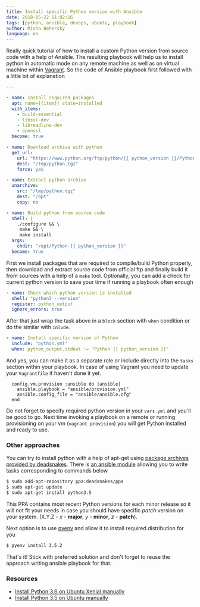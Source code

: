 ```yaml
---
title: Install specific Python version with Ansible
date: 2018-05-22 11:02:16
tags: [python, ansible, devops, ubuntu, playbook]
author: Misha Behersky
language: en
---
```


Really quick tutorial of how to install a custom Python version from source code with a help of Ansible.  The resulting playbook will help us to install python in automatic mode on any remote machine as well as on virtual machine within [Vagrant](https://www.vagrantup.com/). So the code of Ansible playbook first followed with a little bit of explanation

```yaml
---

- name: Install required packages
  apt: name={{item}} state=installed
  with_items:
    - build-essential
    - libssl-dev
    - libreadline-dev
    - openssl
  become: true

- name: Download archive with python
  get_url:
    url: "https://www.python.org/ftp/python/{{ python_version }}/Python-{{ python_version }}.tgz"
    dest: "/tmp/python.tgz"
    force: yes

- name: Extract python archive
  unarchive:
    src: "/tmp/python.tgz"
    dest: "/opt"
    copy: no

- name: Build python from source code
  shell: |
    ./configure && \
     make && \
     make install
  args:
    chdir: "/opt/Python-{{ python_version }}"
  become: true
```

First we install packages that are required to compile/build Python properly, then download and extract source code from official ftp and finally build it from sources with a help of a `make` tool.
Optionally, you can add a check for current python version to save your time if running a playbook often enough

```yaml
- name: Check which python version is installed
  shell: "python3 --version"
  register: python_output
  ignore_errors: true
```

After that just wrap the task above in a `block` section with `when` condition or do the similar with `inlude`.

```yaml
- name: Install specific version of Python
  include: "python.yml"
  when: python_output.stdout != "Python {{ python_version }}"
```

And yes, you can make it as a separate role or include directly into the `tasks` section within your playbook. In case of using Vagrant you need to update your `Vagrantfile` if haven't done it yet.

```
  config.vm.provision :ansible do |ansible|
    ansible.playbook = "ansible/provision.yml"
    ansible.config_file = "ansible/ansible.cfg"
  end
```

Do not forget to specify required python version in your `vars.yml` and you'll be good to go. Next time invoking a playbook on a remote or running provisioning on your vm (`vagrant provision`) you will get Python installed and ready to use.

### Other approaches
You can try to install python with a help of apt-get using [package archives provided by deadsnakes](https://launchpad.net/~deadsnakes/+archive/ubuntu/ppa). There is [an ansible module](http://docs.ansible.com/ansible/latest/modules/apt_module.html) allowing you to write tasks corresponding to commands below

```bash
$ sudo add-apt-repository ppa:deadsnakes/ppa
$ sudo apt-get update
$ sudo apt-get install python3.5
```

This PPA contains most recent Python versions for each minor release so it will not fit your needs in case you should have specific _patch_ version on your system. (X.Y.Z - _x_ - **major**, _y_ - **minor**, _z_ - **patch**).

Next option is to use [pyenv](https://github.com/pyenv/pyenv) and allow it to install required distribution for you

```bash
$ pyenv install 3.5.2
```

That's it! Stick with preferred solution and don't forget to reuse the approach writing ansible playbook for that.

### Resources
* [Install Python 3.6 on Ubuntu Xenial manually](https://bmwlog.pp.ua/post/123)
* [Install Python 3.5 on Ubuntu manually](https://bmwlog.pp.ua/post/90)
